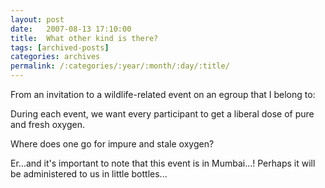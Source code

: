 ```yaml
---
layout: post
date:	2007-08-13 17:10:00
title:  What other kind is there?
tags: [archived-posts]
categories: archives
permalink: /:categories/:year/:month/:day/:title/
---
```

From an invitation to a wildlife-related event on an egroup that I belong to:

During each event, we want every participant to get a liberal dose of pure and fresh oxygen. 

Where does one go for impure and stale oxygen?

Er...and it's important to note that this event is in Mumbai...! Perhaps it will be administered to us in little bottles...
